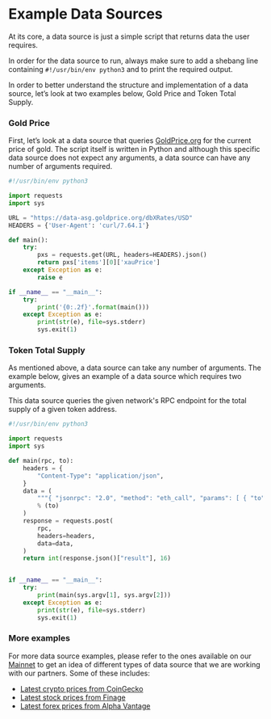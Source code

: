 <!--
order: 2
-->

# Example Data Sources

At its core, a data source is just a simple script that returns data the user requires.

In order for the data source to run, always make sure to add a shebang line containing `#!/usr/bin/env python3` 
and to print the required output.

In order to better understand the structure and implementation of a data source, let’s look at two examples below,
Gold Price and Token Total Supply.

### Gold Price

First, let’s look at a data source that queries [GoldPrice.org](https://goldprice.org) for the current price of gold.
The script itself is written in Python and although this specific data source does not expect any arguments, a data 
source can have any number of arguments required.

```python
#!/usr/bin/env python3

import requests
import sys

URL = "https://data-asg.goldprice.org/dbXRates/USD"
HEADERS = {'User-Agent': 'curl/7.64.1'}

def main():
    try:
        pxs = requests.get(URL, headers=HEADERS).json()
        return pxs['items'][0]['xauPrice']
    except Exception as e:
        raise e

if __name__ == "__main__":
    try:
        print('{0:.2f}'.format(main()))
    except Exception as e:
        print(str(e), file=sys.stderr)
        sys.exit(1)
```

### Token Total Supply

As mentioned above, a data source can take any number of arguments. The example below, gives an example of a data source
which requires two arguments.

This data source queries the given network's RPC endpoint for the total supply of a given token address.

```python
#!/usr/bin/env python3

import requests
import sys

def main(rpc, to):
    headers = {
        "Content-Type": "application/json",
    }
    data = (
        """{ "jsonrpc": "2.0", "method": "eth_call", "params": [ { "to": "%s", "data": "0x18160ddd" }, "latest" ], "id": 1 }"""
        % (to)
    )
    response = requests.post(
        rpc,
        headers=headers,
        data=data,
    )
    return int(response.json()["result"], 16)


if __name__ == "__main__":
    try:
        print(main(sys.argv[1], sys.argv[2]))
    except Exception as e:
        print(str(e), file=sys.stderr)
        sys.exit(1)
```

### More examples

For more data source examples, please refer to the ones available on our [Mainnet](https://cosmoscan.io/data-sources)
to get an idea of different types of data source that we are working with our partners. Some of these includes:

- [Latest crypto prices from CoinGecko](https://cosmoscan.io/data-source/74#code)
- [Latest stock prices from Finage](https://cosmoscan.io/data-source/23#code)
- [Latest forex prices from Alpha Vantage](https://cosmoscan.io/data-source/9#code)
